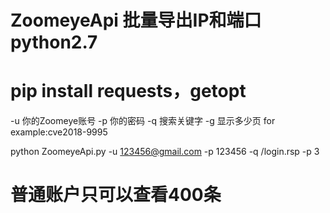 # ZoomeyeApi 批量导出IP和端口  python2.7
# pip install requests，getopt
-u 你的Zoomeye账号
-p 你的密码
-q 搜索关键字
-g 显示多少页
for example:cve2018-9995

python ZoomeyeApi.py -u 123456@gmail.com -p 123456 -q /login.rsp -p 3  

# 普通账户只可以查看400条
